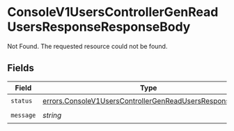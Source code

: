 # ConsoleV1UsersControllerGenReadUsersResponseResponseBody

Not Found. The requested resource could not be found.


## Fields

| Field                                                                                                                                  | Type                                                                                                                                   | Required                                                                                                                               | Description                                                                                                                            |
| -------------------------------------------------------------------------------------------------------------------------------------- | -------------------------------------------------------------------------------------------------------------------------------------- | -------------------------------------------------------------------------------------------------------------------------------------- | -------------------------------------------------------------------------------------------------------------------------------------- |
| `status`                                                                                                                               | [errors.ConsoleV1UsersControllerGenReadUsersResponseStatus](../../models/errors/consolev1userscontrollergenreadusersresponsestatus.md) | :heavy_check_mark:                                                                                                                     | N/A                                                                                                                                    |
| `message`                                                                                                                              | *string*                                                                                                                               | :heavy_check_mark:                                                                                                                     | N/A                                                                                                                                    |